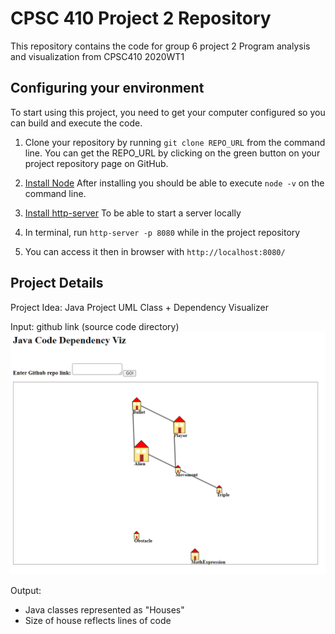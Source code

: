 # CPSC 410 Project 2 Repository

This repository contains the code for group 6 project 2 Program analysis and visualization from CPSC410 2020WT1

## Configuring your environment

To start using this project, you need to get your computer configured so you can build and execute the code.

1. Clone your repository by running `git clone REPO_URL` from the command line. You can get the REPO_URL by clicking on the green button on your project repository page on GitHub.

1. [Install Node](https://nodejs.org/en/download/) After installing you should be able to execute `node -v` on the command line.

1. [Install http-server](https://www.npmjs.com/package/http-server) To be able to start a server locally

1. In terminal, run `http-server -p 8080` while in the project repository 

1. You can access it then in browser with `http://localhost:8080/`

## Project Details

Project Idea:  Java Project UML Class + Dependency Visualizer 

Input: github link (source code directory)  
![Example](assets/PoC2.PNG)  

Output: 
- Java classes represented as "Houses"
- Size of house reflects lines of code

